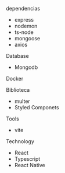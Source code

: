 dependencias

 - express
 - nodemon
 - ts-node
 - mongoose
 - axios

Database

- Mongodb

Docker

Biblioteca

- multer
- Styled Componets

Tools

- vite

Technology

- React
- Typescript
- React Native